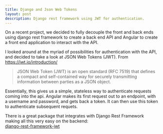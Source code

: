 ```yaml
---
title: Django and Json Web Tokens
layout: post
description: Django rest framework using JWT for authentication.
---
```


On a recent project, we decided to fully decouple the front and back ends using django rest framework to 
create a back end API and Angular to create a front end application to interact with the API.

I looked around at the myriad of possibilities for authentication with the API, and decided to take a look at 
JSON Web Tokens (JWT). From https://jwt.io/introduction/

> JSON Web Token (JWT) is an open standard (RFC 7519) that defines a compact and self-contained way for securely transmitting information between parties as a JSON object.

Essentially, this gives us a simple, stateless way to authenticate requests coming into the api. Angular makes its first request out to an endpoint, with a username and password, and gets back a token. It can then use this token to authenticate subsequent requets. 

There is a great package that integrates with Django Rest Framework making all this very easy on the backend:  
[django-rest-framework-jwt](https://getblimp.github.io/django-rest-framework-jwt/)
